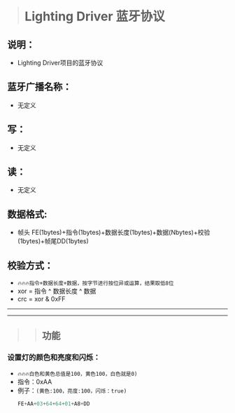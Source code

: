 > # Lighting Driver 蓝牙协议
## 说明：
 * Lighting Driver项目的蓝牙协议
## 蓝牙广播名称：
 * 无定义
## 写：
 * 无定义
## 读：
 * 无定义
## 数据格式:
 * 帧头 FE(1bytes)+指令(1bytes)+数据长度(1bytes)+数据(Nbytes)+校验(1bytes)+帧尾DD(1bytes)   
## 校验方式：
* `🔥🔥🔥指令+数据长度+数据，按字节进行按位异或运算，结果取低8位` 
 * xor = 指令 ^ 数据长度 ^ 数据
 * crc = xor & 0xFF
--- 
---  
>>## 功能
### 设置灯的颜色和亮度和闪烁：
* `🔥🔥🔥白色和黄色总值是100，黄色100，白色就是0)`
 * 指令：0xAA
 * 例子：`(黄色:100，亮度:100，闪烁：true)`
   ```javascript
   FE+AA+03+64+64+01+A8+DD
   ```

